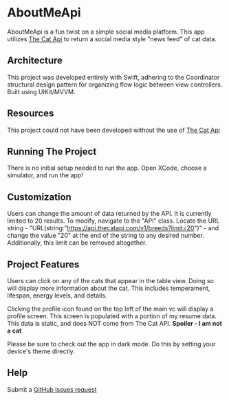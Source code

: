 # AboutMeApi

AboutMeApi is a fun twist on a simple social media platform. This app utilizes [The Cat Api](https://thecatapi.com) to return a social media style "news feed" of cat data. 

## Architecture

This project was developed entirely with Swift, adhering to the Coordinator structural design pattern for organizing flow logic between view controllers. Built using UIKit/MVVM.

## Resources

This project could not have been developed without the use of [The Cat Api](https://thecatapi.com)

## Running The Project

There is no initial setup needed to run the app. Open XCode, choose a simulator, and run the app!

## Customization

Users can change the amount of data returned by the API. It is currently limited to 20 results. To modify, navigate to the "API" class. Locate the URL string - "URL(string:"https://api.thecatapi.com/v1/breeds?limit=20")" - and change the value "20" at the end of the string to any desired number. Additionally, this limit can be removed altogether.

## Project Features

Users can click on any of the cats that appear in the table view. Doing so will display more information about the cat. This includes temperament, lifespan, energy levels, and details.

Clicking the profile icon found on the top left of the main vc will display a profile screen. This screen is populated with a portion of my resume data. This data is static, and does NOT come from The Cat API. **Spoiler - I am not a cat**

Please be sure to check out the app in dark mode. Do this by setting your device's theme directly. 

## Help

Submit a [GitHub Issues request](https://github.com/nprepaci/AboutMeApi/issues)

